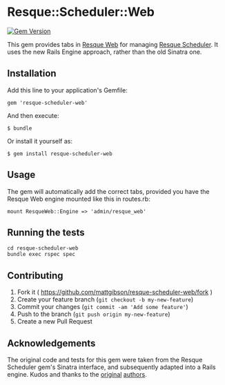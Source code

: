 # Resque::Scheduler::Web

[![Gem Version](https://badge.fury.io/rb/resque-scheduler-web.svg)](http://badge.fury.io/rb/resque-scheduler-web)

This gem provides tabs in [Resque Web](https://github.com/resque/resque-web)
for managing [Resque Scheduler](https://github.com/resque/resque-scheduler). It uses the
new Rails Engine approach, rather than the old Sinatra one.

## Installation

Add this line to your application's Gemfile:

    gem 'resque-scheduler-web'

And then execute:

    $ bundle

Or install it yourself as:

    $ gem install resque-scheduler-web

## Usage

The gem will automatically add the correct tabs, provided you have the Resque
Web engine mounted like this in routes.rb:

    mount ResqueWeb::Engine => 'admin/resque_web'

## Running the tests

    cd resque-scheduler-web
    bundle exec rspec spec


## Contributing

1. Fork it ( https://github.com/mattgibson/resque-scheduler-web/fork )
2. Create your feature branch (`git checkout -b my-new-feature`)
3. Commit your changes (`git commit -am 'Add some feature'`)
4. Push to the branch (`git push origin my-new-feature`)
5. Create a new Pull Request


## Acknowledgements

The original code and tests for this gem were taken from the Resque Scheduler gem's
Sinatra interface, and subsequently adapted into a Rails engine. Kudos and
thanks to the [original](https://github.com/resque/resque-scheduler/commits/master/lib/resque/scheduler/server.rb)
[authors](https://github.com/resque/resque-scheduler/commits/e0e91aa238c51db12794755430a7411c6ad1bfca/lib/resque_scheduler/server.rb).
